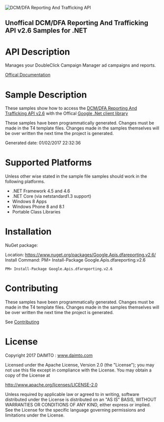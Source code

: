 ﻿![DCM/DFA Reporting And Trafficking API](https://www.google.com/images/icons/product/doubleclick-32.gif)

## Unoffical DCM/DFA Reporting And Trafficking API v2.6 Samples for .NET  ##

API Description
=============

Manages your DoubleClick Campaign Manager ad campaigns and reports.

[Offical Documentation](https://developers.google.com/doubleclick-advertisers/)

Sample Description
=============

These samples show how to access the [DCM/DFA Reporting And Trafficking API v2.6](https://developers.google.com/doubleclick-advertisers/) with the Offical [Google .Net client library](https://github.com/google/google-api-dotnet-client)

These samples have been programmatically generated. Changes must be made in the T4 template files. Changes made in the samples themselves will be over written the next time the project is generated.

Generated date: 01/02/2017 22:32:36 

Supported Platforms
=================================

Unless other wise stated in the sample file samples should work in the following platforms.

* .NET Framework 4.5 and 4.6
* .NET Core (via netstandard1.3 support)
* Windows 8 Apps
* Windows Phone 8 and 8.1
* Portable Class Libraries

Installation
=================================

NuGet package:

Location: https://www.nuget.org/packages/Google.Apis.dfareporting.v2.6/ 
Install Command: PM>  Install-Package Google.Apis.dfareporting.v2.6

```
PM> Install-Package Google.Apis.dfareporting.v2.6
```

Contributing
=================================

These samples have been programmatically generated. Changes must be made in the T4 template files. Changes made in the samples themselves will be over written the next time the project is generated.

See [Contributing](CONTRIBUTING.md)

License
=================================

Copyright 2017 DAIMTO :  www.daimto.com

Licensed under the Apache License, Version 2.0 (the "License"); you may not use this file except in compliance with
the License. You may obtain a copy of the License at

http://www.apache.org/licenses/LICENSE-2.0

Unless required by applicable law or agreed to in writing, software distributed under the License is distributed on
an "AS IS" BASIS, WITHOUT WARRANTIES OR CONDITIONS OF ANY KIND, either express or implied. See the License for the
specific language governing permissions and limitations under the License.